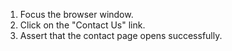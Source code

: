 1. Focus the browser window.
2. Click on the "Contact Us" link.
3. Assert that the contact page opens successfully.